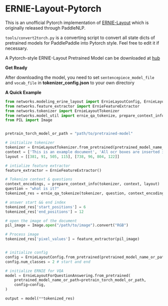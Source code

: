 # ERNIE-Layout-Pytorch

This is an unofficial Pytorch implementation of [ERNIE-Layout](http://arxiv.org/abs/2210.06155) which is originally released through PaddleNLP.

``tools/convert2torch.py`` is a converting script to convert all state dicts of pretrained models for PaddlePaddle into Pytorch style. Feel free to edit it if necessary.


A Pytorch-style ERNIE-Layout Pretrained Model can be downloaded at [hub](https://huggingface.co/Norm/ERNIE-Layout-Pytorch/tree/main)

**Get Ready**

After downloading the model, you need to set ``sentencepiece_model_file`` and ``vocab_file`` in **tokenizer_config.json** to your own directory

**A Quick Example**
```python
from networks.modeling_erine_layout import ErnieLayoutConfig, ErnieLayoutForQuestionAnswering
from networks.feature_extractor import ErnieFeatureExtractor
from networks.tokenizer import ErnieLayoutTokenizer
from networks.model_util import ernie_qa_tokenize, prepare_context_info
from PIL import Image


pretrain_torch_model_or_path = "path/to/pretrained-model"

# initialize tokenizer
tokenizer = ErnieLayoutTokenizer.from_pretrained(pretrained_model_name_or_path=pretrain_torch_model_or_path)
context = ['This is an example document', 'All ocr boxes are inserted into this list']
layout = [[381, 91, 505, 115], [738, 96, 804, 122]]

# intialize feature extractor
feature_extractor = ErnieFeatureExtractor()

# Tokenize context & questions
context_encodings, = prepare_context_info(tokenizer, context, layout)
question = "what is it?"
tokenized_res = ernie_qa_tokenize(tokenizer, question, context_encodings)

# answer start && end index
tokenized_res['start_positions'] = 6
tokenized_res['end_positions'] = 12

# open the image of the document
pil_image = Image.open("/path/to/image").convert("RGB")

# Process image
tokenized_res['pixel_values'] = feature_extractor(pil_image)


# initialize config
config = ErnieLayoutConfig.from_pretrained(pretrained_model_name_or_path=pretrain_torch_model_or_path)
config.num_classes = 2 # start and end

# initialize ERNIE for VQA
model = ErnieLayoutForQuestionAnswering.from_pretrained(
    pretrained_model_name_or_path=pretrain_torch_model_or_path,
    config=config,
)

output = model(**tokenized_res)


```

